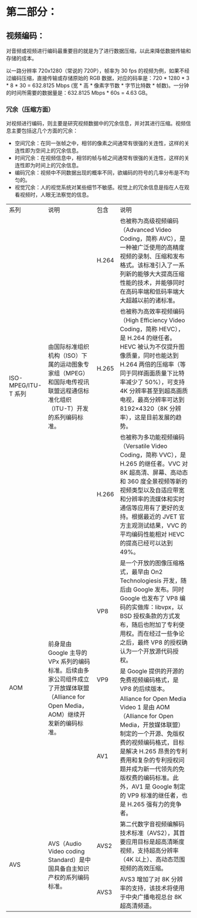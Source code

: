 # 第二部分：

## 视频编码：

对音频或视频进行编码最重要目的就是为了进行数据压缩，以此来降低数据传输和存储的成本。

以一路分辨率 720x1280（常说的 720P），帧率为 30 fps 的视频为例，如果不经过编码压缩，直接传输或存储原始的 RGB 数据，对应的码率是：720 * 1280 * 3 * 8 * 30 = 632.8125 Mbps (宽 * 高 * 像素字节数 * 字节比特数 * 帧数)。一分钟的时间所需要的数据量是：632.8125 Mbps * 60s = 4.63 GB。

### 冗余（压缩方面）
对视频进行编码，则主要是研究视频数据中的冗余信息，并对其进行压缩。视频信息主要包括这几个方面的冗余：
- 空间冗余：在同一张帧之中，相邻的像素之间通常有很强的关连性，这样的关连性即为空间上的冗余信息。
- 时间冗余：在视频信息中，相邻的帧与帧之间通常有很强的关连性，这样的关连性即为时间上的冗余信息。
- 编码冗余：视频中不同数据出现的概率不同，欲编码的符号的几率分布是不均匀的。
- 视觉冗余：人的视觉系统对某些细节不敏感。视觉上的冗余信息是指在人在观看视频时，人眼无法察觉的信息。

<table>
    <tr>
        <td>系列</td>
        <td>说明</td>
        <td>包含</td>
        <td>说明</td>
    </tr>
    <tr>
        <td rowspan="3">ISO-MPEG/ITU-T 系列</td>
        <td rowspan="3">由国际标准组织机构（ISO）下属的运动图象专家组（MPEG）和国际电传视讯联盟远程通信标准化组织（ITU-T）开发的系列编码标准。</td>
        <td>H.264</td>
        <td>也被称为高级视频编码（Advanced Video Coding，简称 AVC），是一种被广泛使用的高精度视频的录制、压缩和发布格式。该标准引入了一系列新的能够大大提高压缩性能的技术，并能够同时在高码率端和低码率端大大超越以前的诸标准。
        </td>
    </tr>
    <tr>
        <td>H.265</td>
        <td>也被称为高效率视频编码（High Efficiency Video Coding，简称 HEVC），是 H.264 的继任者。HEVC 被认为不仅提升图像质量，同时也能达到 H.264 两倍的压缩率（等同于同样画面质量下比特率减少了 50%），可支持 4K 分辨率甚至到超高画质电视，最高分辨率可达到 8192×4320（8K 分辨率），这是目前发展的趋势。</td>
    </tr>
    <tr>
        <td>H.266</td>
        <td>也被称为多功能视频编码（Versatile Video Coding，简称 VVC），是 H.265 的继任者。VVC 对 8K 超高清、屏幕、高动态和 360 度全景视频等新的视频类型以及自适应带宽和分辨率的流媒体和实时通信等应用有了更好的支持。根据最近的 JVET 官方主观测试结果，VVC 的平均编码性能相对 HEVC 的提高已经可以达到 49%。</td>
    </tr>
    <tr>
        <td rowspan="3">AOM </td>
        <td rowspan="3">前身是由 Google 主导的 VPx 系列的编码标准。后续由多家公司组件成立了开放媒体联盟（Alliance for Open Media，AOM）继续开发新的编码标准。</td>
        <td>VP8</td>
        <td>是一个开放的图像压缩格式，最早由 On2 Technologiesis 开发，随后由 Google 发布。同时 Google 也发布了 VP8 编码的实做库：libvpx，以 BSD 授权条款的方式发布，随后也附加了专利使用权。而在经过一些争论之后，最终 VP8 的授权确认为一个开放源代码授权。</td>
    </tr>
     <tr>
        <td>VP9</td>
        <td>是 Google 提供的开源的免费视频编码格式，是 VP8 的后续版本。</td>
    </tr>
    <tr>
        <td>AV1</td>
        <td>Alliance for Open Media Video 1 是由 AOM（Alliance for Open Media，开放媒体联盟）制定的一个开源、免版权费的视频编码格式，目标是解决 H.265 昂贵的专利费用和复杂的专利授权问题并成为新一代领先的免版权费的编码标准。此外，AV1 是 Google 制定的 VP9 标准的继任者，也是 H.265 强有力的竞争者。</td>
    </tr>
    <tr>
        <td rowspan="3">AVS </td>
        <td rowspan="3">AVS（Audio Video coding Standard）是中国具备自主知识产权的系列编码标准。</td>
        <td>AVS2</td>
        <td>第二代数字音视频编解码技术标准（AVS2），其首要应用目标是超高清晰度视频，支持超高分辨率（4K 以上）、高动态范围视频的高效压缩。</td>
    </tr>
     <tr>
        <td>AVS3</td>
        <td>AVS3 增加了对 8K 分辨率的支持，该技术将使用于中央广播电视总台 8K 超高清频道。</td>
    </tr>

</table>


